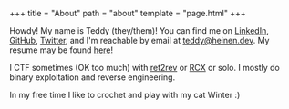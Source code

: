 +++
title = "About"
path = "about"
template = "page.html"
+++

Howdy!  My name is Teddy (they/them)!  You can find me on [LinkedIn](https://www.linkedin.com/in/teddyheinen/), [GitHub](https://github.com/tsheinen), [Twitter](https://twitter.com/theinen_), and I'm reachable by email at [teddy@heinen.dev](mailto:teddy@heinen.dev).  My resume may be found [here](https://heinen.dev/resume.pdf)!

I CTF sometimes (OK too much) with [ret2rev](https://ctftime.org/team/154567) or [RCX](https://ctftime.org/team/182292) or solo. I mostly do binary exploitation and reverse engineering. 

In my free time I like to crochet and play with my cat Winter :)
